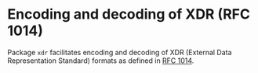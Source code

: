 # Encoding and decoding of XDR (RFC 1014)

Package `xdr` facilitates encoding and decoding of XDR (External
Data Representation Standard) formats as defined in [RFC 1014].

[RFC 1014]: https://tools.ietf.org/html/rfc1014